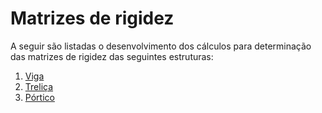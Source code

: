 
# Matrizes de rigidez 

A seguir são listadas o desenvolvimento dos cálculos para determinação das matrizes de rigidez das seguintes estruturas:
1. [Viga](https://github.com/wmpjrufg/ANALISEMATRICIAL/blob/gh-pages/LIBRARY_WORKFLOW.html)
2. [Treliça](https://github.com/wmpjrufg/ANALISEMATRICIAL/blob/gh-pages/LIBRARY_WORKFLOW.html)
3. [Pórtico](https://wmpjrufg.github.io/ANALISEMATRICIAL/LIBRARY_MATRIX_ELEMENTS.html)
